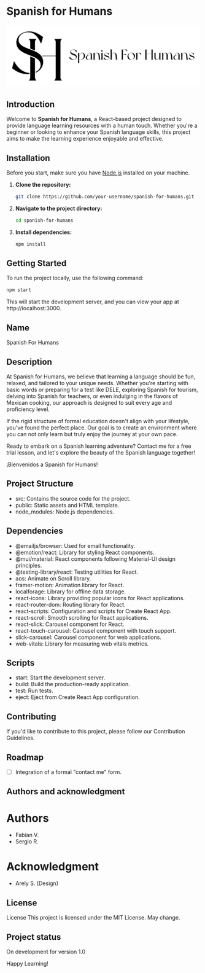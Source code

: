 # Spanish for Humans

![Project Logo/Description Image](./src/assets/logo2-sidetext.png)

## Introduction

Welcome to **Spanish for Humans**, a React-based project designed to provide language learning resources with a human touch. Whether you're a beginner or looking to enhance your Spanish language skills, this project aims to make the learning experience enjoyable and effective.

## Installation

Before you start, make sure you have [Node.js](https://nodejs.org/) installed on your machine.

1. **Clone the repository:**

    ```bash
    git clone https://github.com/your-username/spanish-for-humans.git
    ```

2. **Navigate to the project directory:**

    ```bash
    cd spanish-for-humans
    ```

3. **Install dependencies:**

    ```bash
    npm install
    ```

## Getting Started

To run the project locally, use the following command:

```bash
npm start
```

This will start the development server, and you can view your app at http://localhost:3000.

## Name
Spanish For Humans

## Description
At Spanish for Humans, we believe that learning a language should be fun, relaxed, and tailored to your unique needs. Whether you're starting with basic words or preparing for a test like DELE, exploring Spanish for tourism, delving into Spanish for teachers, or even indulging in the flavors of Mexican cooking, our approach is designed to suit every age and proficiency level.

If the rigid structure of formal education doesn't align with your lifestyle, you've found the perfect place. Our goal is to create an environment where you can not only learn but truly enjoy the journey at your own pace.

Ready to embark on a Spanish learning adventure? Contact me for a free trial lesson, and let's explore the beauty of the Spanish language together!

¡Bienvenidos a Spanish for Humans!

## Project Structure

- src: Contains the source code for the project.
- public: Static assets and HTML template.
- node_modules: Node.js dependencies.

## Dependencies

- @emailjs/browser: Used for email functionality.
- @emotion/react: Library for styling React components.
- @mui/material: React components following Material-UI design principles.
- @testing-library/react: Testing utilities for React.
- aos: Animate on Scroll library.
- framer-motion: Animation library for React.
- localforage: Library for offline data storage.
- react-icons: Library providing popular icons for React applications.
- react-router-dom: Routing library for React.
- react-scripts: Configuration and scripts for Create React App.
- react-scroll: Smooth scrolling for React applications.
- react-slick: Carousel component for React.
- react-touch-carousel: Carousel component with touch support.
- slick-carousel: Carousel component for web applications.
- web-vitals: Library for measuring web vitals metrics.

## Scripts

- start: Start the development server.
- build: Build the production-ready application.
- test: Run tests.
- eject: Eject from Create React App configuration.

## Contributing
If you'd like to contribute to this project, please follow our Contribution Guidelines.

## Roadmap
- [ ] Integration of a formal "contact me" form.

## Authors and acknowledgment

# Authors
- Fabian V.
- Sergio R.

# Acknowledgment
- Arely S. (Design)

## License
License
This project is licensed under the MIT License. May change.

## Project status
On development for version 1.0

Happy Learning!